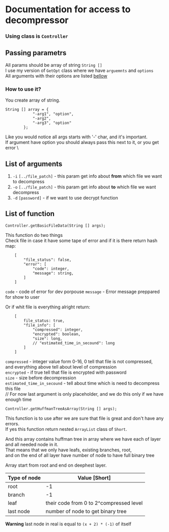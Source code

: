 # Documentation for access to decompressor

### Using class is `Controller`

## Passing parametrs

All params should be array of string `String []` \
I use my version of `GetOpt` class where we have `arguemnts` and `options` \
All arguments with their options are listed [bellow](##List-of-arguments) 

### How to use it?
You create array of string.

```
String [] array = {
            "-arg1", "option",
            "-arg2",
            "-arg3", "option"
        };
```

Like you would notice all args starts with '-' char, and it's important. \
If argument have option you should always pass this next to it, or you get error \

## List of arguments

1. `-i` `[../file_patch]` - this param get info about __from__ which file we want to decompress
2. `-o` `[../file_patch]` - this param get info about __to__ which file we want  decompress
3. `-d` `[password]` - if we want to use decrypt function


## List of function

`Controller.getBasicFileData(String [] args);`

This function do two things \
Check file in case it have some tape of error and if it is there return hash map:

```
    [
        "file_status": false,
        "error": [
            "code": integer,
            "message": string,
        ]
    ]
```

`code` - code of error for dev porpouse
`message` - Error message preppared for show to user

Or if whit file is everything alright return:

```
    [
        file_status: true,
        "file_info": [
            "compressed": integer,
            "encrypted": boolean,
            "size": long,
            // "estimated_time_in_secound": long 
        ]
    ]
```

`compressed` - integer value form 0-16, 0 tell that file is not compressed, \
and everything above tell about level of compression \
`encrypted` - if true tell that file is encrypted with password \
`size` - size before decompression \
`estimated_time_in_secound` - tell about time which is need to decompress this file \
// For now last argument is only placeholder, and we do this only if we have enough time

`Controller.getHuffmanTreeAsArray(String [] args);`

This function is to use after we are sure that file is great and don't have any errors. \
If yes this function return nested `ArrayList` class of `Short`. 

And this array contains huffman tree in array where we have each of layer and all needed node in it. \
That means that we only have leafs, existing branches, root, \
and on the end of all layer have number of node to have full binary tree 

Array start from root and end on deephest layer.

| Type of node | Value [Short]                           |
|--------------|-----------------------------------------|
| root         | -1                                      |
| branch       | -1                                      |
| leaf         | their code from 0 to 2^compressed level |
| last node    | number of node to get binary tree       | 

**Warning** last node in real is equal to `(x + 2) * (-1)` of itself

